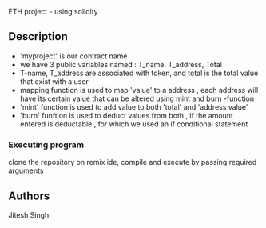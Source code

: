 ETH project - using solidity

## Description

- 'myproject' is our contract name
- we have 3 public variables named : T_name, T_address, Total
- T-name, T_address are associated with token, and total is the total value that exist with a user
- mapping function is used to map 'value' to a address , each address will have its certain value that can be altered using mint and burn -function
- 'mint' function is used to add value to both 'total' and 'address value'
- 'burn' funftion is used to deduct values from both , if the amount entered is deductable , for which we used an if conditional statement


### Executing program

clone the repository on remix ide, compile and execute by passing required arguments

## Authors

Jitesh Singh

